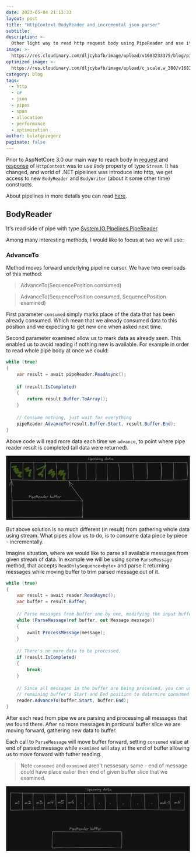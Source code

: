 ```yaml
---
date: 2023-05-04 21:13:33
layout: post
title: "HttpContext BodyReader and incremental json parser"
subtitle:
description: >-
  Other light way to read http request body using PipeReader and use it to incremental parse json content 
image: >-
  https://res.cloudinary.com/dljcybafb/image/upload/v1683233375/blog/pipes.jpg
optimized_image: >-
  https://res.cloudinary.com/dljcybafb/image/upload/c_scale,w_380/v1683233375/blog/pipes.jpg
category: blog
tags:
  - http
  - c#
  - json
  - pipes
  - span
  - allocation
  - performance
  - optimization
author: bulatgrzegorz
paginate: false
---
```


Prior to AspNetCore 3.0 our main way to reach body in [request](https://learn.microsoft.com/en-us/dotnet/api/microsoft.aspnetcore.http.httprequest?view=aspnetcore-2.2) and [response](https://learn.microsoft.com/en-us/dotnet/api/microsoft.aspnetcore.http.httpresponse?view=aspnetcore-2.2) of `HttpContext` was to use `Body` property of type `Stream`. It has changed, and world of .NET pipelines was introduce into http, we get access to new `BodyReader` and `BodyWriter` (about it some other time) constructs.

About pipelines in more details you can read [here](https://learn.microsoft.com/en-us/dotnet/standard/io/pipelines).

## BodyReader

It's read side of pipe with type [System.IO.Pipelines.PipeReader](https://learn.microsoft.com/en-us/dotnet/api/microsoft.aspnetcore.http.httprequest.bodyreader?view=aspnetcore-6.0#microsoft-aspnetcore-http-httprequest-bodyreader).

Among many interesting methods, I would like to focus at two we will use:

### AdvanceTo

Method moves forward underlying pipeline cursor. We have two overloads of this method:

>AdvanceTo(SequencePosition consumed)

>AdvanceTo(SequencePosition consumed, SequencePosition examined)

First parameter `consumed` simply marks place of the data that has been already consumed. Which mean that we already consumed data to this position and we expecting to get new one when asked next time.

Second parameter examined allow us to mark data as already seen. This enabled us to avoid reading if nothing new is available. For example in order to read whole pipe body at once we could:

```csharp
while (true)
{
    var result = await pipeReader.ReadAsync();

    if (result.IsCompleted)
    {
        return result.Buffer.ToArray();
    }

    // Consume nothing, just wait for everything
    pipeReader.AdvanceTo(result.Buffer.Start, result.Buffer.End);
}
```

Above code will read more data each time we `advance`, to point where pipe reader result is completed (all data were returned). 

![visualization](/assets/img/posts/bodyreader/pipe_full_forward.gif)

But above solution is no much different (in result) from gathering whole data using stream. What pipes allow us to do, is to consume data piece by piece - incrementally. 

Imagine situation, where we would like to parse all available messages from given stream of data. In example we will be using some `ParseMessage` method, that accepts `ReadOnlySequence<byte>` and parse it returning messages while moving buffer to trim parsed message out of it. 

```csharp
while (true)
{
    var result = await reader.ReadAsync();
    var buffer = result.Buffer;

    // Parse messages from buffer one by one, modifying the input buffer on each iteration.
    while (ParseMessage(ref buffer, out Message message))
    {
        await ProcessMessage(message);
    }

    // There's no more data to be processed.
    if (result.IsCompleted)
    {
        break;
    }

    // Since all messages in the buffer are being processed, you can use the
    // remaining buffer's Start and End position to determine consumed and examined.
    reader.AdvanceTo(buffer.Start, buffer.End);
}
```

After each read from pipe we are parsing and processing all messages that we found there. After no more messages in particural buffer slice we are moving forward, gathering new data to buffer.

Each call to `ParseMessage` will move buffer forward, setting `consumed` value at end of parsed message while `examined` will stay at the end of buffer allowing us to move forward with futher reading. 

>Note `consumed` and `examined` aren't nessesary same - end of message could have place ealier then end of given buffer slice that we examined.

![visualization](/assets/img/posts/bodyreader/pipe_messages_incremental.gif)